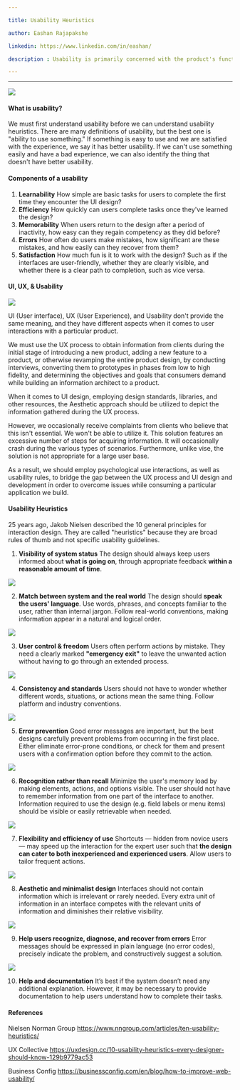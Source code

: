 ```yaml
---

title: Usability Heuristics

author: Eashan Rajapakshe

linkedin: https://www.linkedin.com/in/eashan/

description : Usability is primarily concerned with the product's functionality, but it also relates to the extent to which products are effective, simple to use, simple to learn, efficient, with fewer mistakes, and pleasant to consumers. Let's learn more about how to use Usability Heuristics to increase usability in a certain software product.

---
```

___

<img src="/img/banner.png"/> 

#### **What is usability?**

We must first understand usability before we can understand usability heuristics. There are many definitions of usability, but the best one is "ability to use something." If something is easy to use and we are satisfied with the experience, we say it has better usability. If we can't use something easily and have a bad experience, we can also identify the thing that doesn't have better usability.

#### **Components of a usability**

1.	**Learnability**
How simple are basic tasks for users to complete the first time they encounter the UI design?
2.	**Efficiency**
    How quickly can users complete tasks once they've learned the design?
3.	**Memorability**
When users return to the design after a period of inactivity, how easy can they regain competency as they did before?
4.	**Errors**
How often do users make mistakes, how significant are these mistakes, and how easily can they recover from them?
5. **Satisfaction**
How much fun is it to work with the design? Such as if the interfaces are user-friendly, whether they are clearly visible, and whether there is a clear path to completion, such as vice versa.

#### **UI, UX, & Usability**
<img src="/img/UX_UI_Usability.png"/> 

UI (User interface), UX (User Experience), and Usability don't provide the same meaning, and they have different aspects when it comes to user interactions with a particular product. 

We must use the UX process to obtain information from clients during the initial stage of introducing a new product, adding a new feature to a product, or otherwise revamping the entire product design, by conducting interviews, converting them to prototypes in phases from low to high fidelity, and determining the objectives and goals that consumers demand while building an information architect to a product.

When it comes to UI design, employing design standards, libraries, and other resources, the Aesthetic approach should be utilized to depict the information gathered during the UX process.

However, we occasionally receive complaints from clients who believe that this isn't essential. We won't be able to utilize it. This solution features an excessive number of steps for acquiring information. It will occasionally crash during the various types of scenarios. Furthermore, unlike vise, the solution is not appropriate for a large user base.

As a result, we should employ psychological use interactions, as well as usability rules, to bridge the gap between the UX process and UI design and development in order to overcome issues while consuming a particular application we build.

#### **Usability Heuristics**
25 years ago, Jakob Nielsen described the 10 general principles for interaction design. They are called "heuristics" because they are broad rules of thumb and not specific usability guidelines.

1.  **Visibility of system status**
The design should always keep users informed about **what is going on**, through appropriate feedback **within a reasonable amount of time**.

<img src="/img/uxp_1.png"/> 

2. **Match between system and the real world**
The design should **speak the users' language**. Use words, phrases, and concepts familiar to the user, rather than internal jargon. Follow real-world conventions, making information appear in a natural and logical order.

<img src="/img/uxp_2.png"/> 

3. **User control & freedom**
Users often perform actions by mistake. They need a clearly marked 
**"emergency exit"** to leave the unwanted action without having to go through an extended process.

<img src="/img/uxp_3.png"/> 

4. **Consistency and standards**
Users should not have to wonder whether different words, situations, or actions mean the same thing. Follow platform and industry conventions. 

<img src="/img/uxp_4.png"/> 

5.  **Error prevention**
Good error messages are important, but the best designs carefully prevent problems from occurring in the first place. Either eliminate error-prone conditions, or check for them and present users with a confirmation option before they commit to the action.

<img src="/img/uxp_5.png"/> 

6. **Recognition rather than recall**
Minimize the user's memory load by making elements, actions, and options visible. The user should not have to remember information from one part of the interface to another. Information required to use the design (e.g. field labels or menu items) should be visible or easily retrievable when needed.

<img src="/img/uxp_6.png"/> 

7.  **Flexibility and efficiency of use**
Shortcuts — hidden from novice users — may speed up the interaction for the expert user such that **the design can cater to both inexperienced and experienced users**. Allow users to tailor frequent actions.

<img src="/img/uxp_7.png"/> 

8.  **Aesthetic and minimalist design**
Interfaces should not contain information which is irrelevant or rarely needed. Every extra unit of information in an interface competes with the relevant units of information and diminishes their relative visibility.

<img src="/img/uxp_8.png"/> 

9.  **Help users recognize, diagnose, and recover from errors**
Error messages should be expressed in plain language (no error codes), precisely indicate the problem, and constructively suggest a solution.

<img src="/img/uxp_9.png"/> 

10. **Help and documentation**
It’s best if the system doesn’t need any additional explanation. However, it may be necessary to provide documentation to help users understand how to complete their tasks.

#### **References**

Nielsen Norman Group
https://www.nngroup.com/articles/ten-usability-heuristics/ 

UX Collective
https://uxdesign.cc/10-usability-heuristics-every-designer-should-know-129b9779ac53

Business Config
https://businessconfig.com/en/blog/how-to-improve-web-usability/ 


